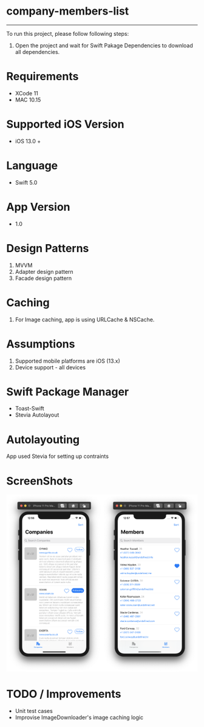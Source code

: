 # company-members-list
---

To run this project, please follow following steps:

1. Open the project and wait for Swift Pakage Dependencies to download all dependencies.

# Requirements

- XCode 11
- MAC 10.15

# Supported iOS Version

- iOS 13.0 +

# Language 

- Swift 5.0


# App Version

- 1.0

# Design Patterns

1. MVVM
2. Adapter design pattern
3. Facade design pattern

# Caching
1. For Image caching, app is using URLCache & NSCache.

# Assumptions        
1.  Supported mobile platforms are iOS (13.x)        
2.  Device support - all devices    

# Swift Package Manager
- Toast-Swift
- Stevia Autolayout

# Autolayouting
App used Stevia for setting up contraints

# ScreenShots
![ScreenShot](https://github.com/jshivam/company-members-list/blob/master/screenshots/ss.png)

# TODO / Improvements
-  Unit test cases
-  Improvise ImageDownloader's image caching logic

